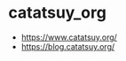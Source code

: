 catatsuy_org
==================================

  * https://www.catatsuy.org/
  * https://blog.catatsuy.org/
